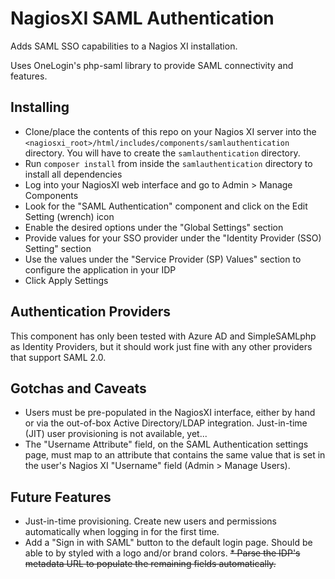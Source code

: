 # NagiosXI SAML Authentication

Adds SAML SSO capabilities to a Nagios XI installation.

Uses OneLogin's php-saml library to provide SAML connectivity and features.

## Installing
* Clone/place the contents of this repo on your Nagios XI server into the <code><nagiosxi_root>/html/includes/components/samlauthentication</code> directory. You will have to create the <code>samlauthentication</code> directory.
* Run <code>composer install</code> from inside the <code>samlauthentication</code> directory to install all dependencies
* Log into your NagiosXI web interface and go to Admin > Manage Components
* Look for the "SAML Authentication" component and click on the Edit Setting (wrench) icon
* Enable the desired options under the "Global Settings" section
* Provide values for your SSO provider under the "Identity Provider (SSO) Setting" section
* Use the values under the "Service Provider (SP) Values" section to configure the application in your IDP
* Click Apply Settings

## Authentication Providers
This component has only been tested with Azure AD and SimpleSAMLphp as Identity Providers, but it should work just fine with any other providers that support SAML 2.0.

## Gotchas and Caveats
* Users must be pre-populated in the NagiosXI interface, either by hand or via the out-of-box Active Directory/LDAP integration. Just-in-time (JIT) user provisioning is not available, yet...
* The "Username Attribute" field, on the SAML Authentication settings page, must map to an attribute that contains the same value that is set in the user's Nagios XI "Username" field (Admin > Manage Users).

## Future Features
* Just-in-time provisioning. Create new users and permissions automatically when logging in for the first time.
* Add a "Sign in with SAML" button to the default login page. Should be able to by styled with a logo and/or brand colors.
~~* Parse the IDP's metadata URL to populate the remaining fields automatically.~~
